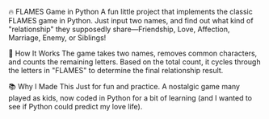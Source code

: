 🔥 FLAMES Game in Python
A fun little project that implements the classic FLAMES game in Python. Just input two names, and find out what kind of "relationship" they supposedly share—Friendship, Love, Affection, Marriage, Enemy, or Siblings!

🧠 How It Works
The game takes two names, removes common characters, and counts the remaining letters. Based on the total count, it cycles through the letters in "FLAMES" to determine the final relationship result.

📚 Why I Made This
Just for fun and practice. A nostalgic game many played as kids, now coded in Python for a bit of learning (and I wanted to see if Python could predict my love life).
